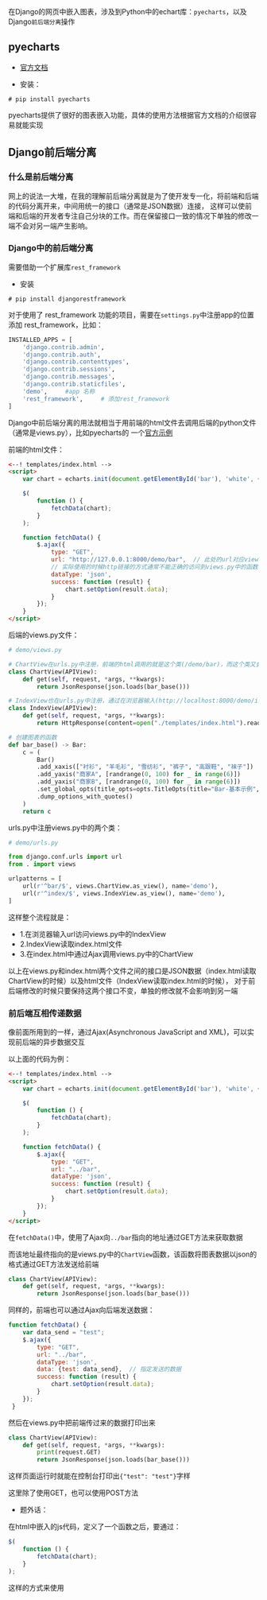 在Django的网页中嵌入图表，涉及到Python中的echart库：`pyecharts`，以及Django`前后端分离`操作

## pyecharts

- [官方文档](https://pyecharts.org/)

- 安装：

```
# pip install pyecharts
```

pyecharts提供了很好的图表嵌入功能，具体的使用方法根据官方文档的介绍很容易就能实现

## Django前后端分离

### 什么是前后端分离

网上的说法一大堆，在我的理解前后端分离就是为了使开发专一化，将前端和后端的代码分离开来，中间用统一的接口（通常是JSON数据）连接，
这样可以使前端和后端的开发者专注自己分块的工作。而在保留接口一致的情况下单独的修改一端不会对另一端产生影响。

### Django中的前后端分离

需要借助一个扩展库`rest_framework`

- 安装
```
# pip install djangorestframework
```

对于使用了 rest_framework 功能的项目，需要在`settings.py`中注册app的位置添加 rest_framework，比如：
```python
INSTALLED_APPS = [
    'django.contrib.admin',
    'django.contrib.auth',
    'django.contrib.contenttypes',
    'django.contrib.sessions',
    'django.contrib.messages',
    'django.contrib.staticfiles',
    'demo',     #app 名称
    'rest_framework',     # 添加rest_framework
]
```

Django中前后端分离的用法就相当于用前端的html文件去调用后端的python文件（通常是views.py），比如pyecharts的
一个[官方示例](https://pyecharts.org/#/zh-cn/web_django?id=django-%e5%89%8d%e5%90%8e%e7%ab%af%e5%88%86%e7%a6%bb)

前端的html文件：

```html
<--! templates/index.html -->
<script>
    var chart = echarts.init(document.getElementById('bar'), 'white', {renderer: 'canvas'});

    $(
        function () {
            fetchData(chart);
        }
    );

    function fetchData() {
        $.ajax({
            type: "GET",
            url: "http://127.0.0.1:8000/demo/bar",  // 此处的url对应views.py中的一个函数
            // 实际使用的时候http链接的方式通常不能正确的访问到views.py中的函数，最好是写成相对地址的形式，比如 url: "../bar"
            dataType: 'json',
            success: function (result) {
                chart.setOption(result.data);
            }
        });
    }
</script>
```

后端的views.py文件：

```python
# demo/views.py

# ChartView在urls.py中注册，前端的html调用的就是这个类(/demo/bar)，而这个类又会调用bar_base来渲染一个图表
class ChartView(APIView):
    def get(self, request, *args, **kwargs):
        return JsonResponse(json.loads(bar_base()))

# IndexView也在urls.py中注册，通过在浏览器输入(http://localhost:8000/demo/index)来访问，他又会读取前端的html页面，最后跳到上面的ChartView类
class IndexView(APIView):
    def get(self, request, *args, **kwargs):
        return HttpResponse(content=open("./templates/index.html").read())

# 创建图表的函数
def bar_base() -> Bar:
    c = (
        Bar()
        .add_xaxis(["衬衫", "羊毛衫", "雪纺衫", "裤子", "高跟鞋", "袜子"])
        .add_yaxis("商家A", [randrange(0, 100) for _ in range(6)])
        .add_yaxis("商家B", [randrange(0, 100) for _ in range(6)])
        .set_global_opts(title_opts=opts.TitleOpts(title="Bar-基本示例", subtitle="我是副标题"))
        .dump_options_with_quotes()
    )
    return c
```

urls.py中注册views.py中的两个类：
```python
# demo/urls.py

from django.conf.urls import url
from . import views

urlpatterns = [
    url(r'^bar/$', views.ChartView.as_view(), name='demo'),
    url(r'^index/$', views.IndexView.as_view(), name='demo'),
]
```

这样整个流程就是：
- 1.在浏览器输入url访问views.py中的IndexView
- 2.IndexView读取index.html文件
- 3.在index.html中通过Ajax调用views.py中的ChartView

以上在views.py和index.html两个文件之间的接口是JSON数据（index.html读取ChartView的时候）以及html文件（IndexView读取index.html的时候），
对于前后端修改的时候只要保持这两个接口不变，单独的修改就不会影响到另一端


### 前后端互相传递数据

像前面所用到的一样，通过Ajax(Asynchronous JavaScript and XML)，可以实现前后端的异步数据交互

以上面的代码为例：

```html
<--! templates/index.html -->
<script>
    var chart = echarts.init(document.getElementById('bar'), 'white', {renderer: 'canvas'});

    $(
        function () {
            fetchData(chart);
        }
    );

    function fetchData() {
        $.ajax({
            type: "GET",
            url: "../bar",
            dataType: 'json',
            success: function (result) {
                chart.setOption(result.data);
            }
        });
    }
</script>
```

在`fetchData()`中，使用了Ajax向`../bar`指向的地址通过GET方法来获取数据

而该地址最终指向的是views.py中的`ChartView`函数，该函数将图表数据以json的格式通过GET方法发送给前端

```python
class ChartView(APIView):
    def get(self, request, *args, **kwargs):
        return JsonResponse(json.loads(bar_base()))
```

同样的，前端也可以通过Ajax向后端发送数据：

```javascript
function fetchData() {
    var data_send = "test";
    $.ajax({
        type: "GET",
        url: "../bar",
        dataType: 'json',
        data: {test: data_send},  // 指定发送的数据
        success: function (result) {
            chart.setOption(result.data);
        }
    });
 }
```

然后在views.py中把前端传过来的数据打印出来

```python
class ChartView(APIView):
    def get(self, request, *args, **kwargs):
        print(request.GET)
        return JsonResponse(json.loads(bar_base()))
```

这样页面运行时就能在控制台打印出`{"test": "test"}`字样

这里除了使用GET，也可以使用POST方法

- 题外话：

在html中嵌入的js代码，定义了一个函数之后，要通过：

```javascript
$(
    function () {
        fetchData(chart);
    }
);
```

这样的方式来使用
